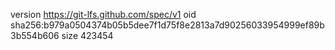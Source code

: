 version https://git-lfs.github.com/spec/v1
oid sha256:b979a0504374b05b5dee7f1d75f8e2813a7d90256033954999ef89b3b554b606
size 423454
